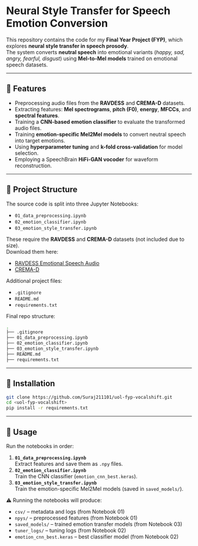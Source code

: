 # Neural Style Transfer for Speech Emotion Conversion

This repository contains the code for my **Final Year Project (FYP)**, which explores **neural style transfer in speech prosody**.  
The system converts **neutral speech** into emotional variants (*happy, sad, angry, fearful, disgust*) using **Mel-to-Mel models** trained on emotional speech datasets.

---

## 📌 Features
- Preprocessing audio files from the **RAVDESS** and **CREMA-D** datasets.
- Extracting features: **Mel spectrograms**, **pitch (F0)**, **energy**, **MFCCs**, and **spectral features**.
- Training a **CNN-based emotion classifier** to evaluate the transformed audio files.
- Training **emotion-specific Mel2Mel models** to convert neutral speech into target emotions.
- Using **hyperparameter tuning** and **k-fold cross-validation** for model selection.
- Employing a SpeechBrain **HiFi-GAN vocoder** for waveform reconstruction.

---

## 📂 Project Structure

The source code is split into three Jupyter Notebooks:
- `01_data_preprocessing.ipynb`  
- `02_emotion_classifier.ipynb`  
- `03_emotion_style_transfer.ipynb`

These require the **RAVDESS** and **CREMA-D** datasets (not included due to size).  
Download them here:
- [RAVDESS Emotional Speech Audio](https://www.kaggle.com/datasets/uwrfkaggler/ravdess-emotional-speech-audio)  
- [CREMA-D](https://www.kaggle.com/datasets/ejlok1/cremad) 

Additional project files:
- `.gitignore`  
- `README.md`  
- `requirements.txt`  

Final repo structure:
```bash
.
├── .gitignore
├── 01_data_preprocessing.ipynb
├── 02_emotion_classifier.ipynb
├── 03_emotion_style_transfer.ipynb
├── README.md
├── requirements.txt
```

---

## 🔧 Installation

```bash
git clone https://github.com/Suraj211101/uol-fyp-vocalshift.git
cd <uol-fyp-vocalshift>
pip install -r requirements.txt
```

---

## 🚀 Usage

Run the notebooks in order:
1. **`01_data_preprocessing.ipynb`**  
   Extract features and save them as `.npy` files.
2. **`02_emotion_classifier.ipynb`**  
   Train the CNN classifier (`emotion_cnn_best.keras`).
3. **`03_emotion_style_transfer.ipynb`**  
   Train the emotion-specific Mel2Mel models (saved in `saved_models/`).

⚠️ Running the notebooks will produce:
- `csv/` – metadata and logs (from Notebook 01)  
- `npys/` – preprocessed features (from Notebook 01)  
- `saved_models/` – trained emotion transfer models (from Notebook 03)  
- `tuner_logs/` – tuning logs (from Notebook 02)  
- `emotion_cnn_best.keras` – best classifier model (from Notebook 02)  